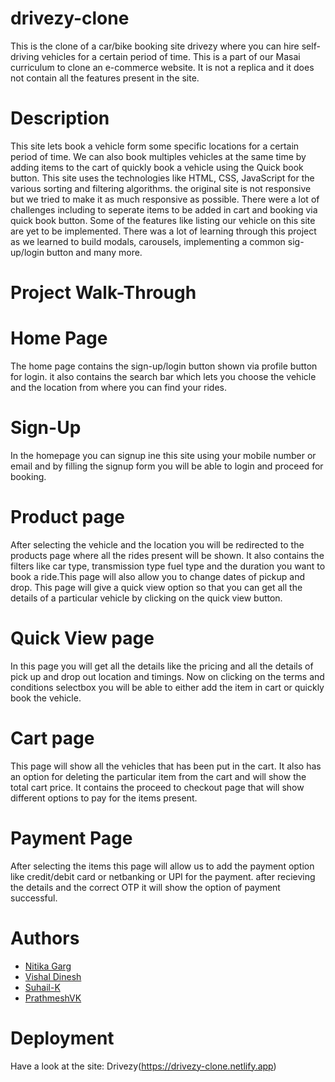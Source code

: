 # drivezy-clone
This is the clone of a car/bike booking site drivezy where you can hire self-driving vehicles for a certain period of time. This is a part of our Masai curriculum to clone an e-commerce website. It is not a replica and it does not contain all the features present in the site.
# Description
This site lets book a vehicle form some specific locations for a certain period of time. We can also book multiples vehicles at the same time by adding items to the cart of quickly book a vehicle using the Quick book button.
 This site uses the technologies like HTML, CSS, JavaScript for the various sorting and filtering algorithms. the original site is not responsive but we tried to make it as much responsive as possible. There were a lot of challenges including to seperate items to be added in cart and booking via quick book button.
Some of the features like listing our vehicle on this site are yet to be implemented.
There was a lot of learning through this project as we learned to build modals, carousels, implementing a common sig-up/login button and many more.
# Project Walk-Through
# Home Page
The home page contains the sign-up/login button shown via profile button for login. it also contains the search bar which lets you choose the vehicle and the location from where you can find your rides.
# Sign-Up
In the homepage you can signup ine this site using your mobile number or email and by filling the signup form you will be able to login and proceed for booking.
# Product page
After selecting the vehicle and the location you will be redirected to the products page where all the rides present will be shown. It also contains the filters like car type, transmission type fuel type and the duration you want to book a ride.This page will also allow you to change dates of pickup and drop. This page will give a quick view option so that you can get all the details of a particular vehicle by clicking on the quick view button.
# Quick View page
In this page you will get all the details like the pricing and all the details of pick up and drop out location and timings. Now on clicking on the terms and conditions selectbox you will be able to either add the item in cart or quickly book the vehicle.
# Cart page
This page will show all the vehicles that has been put in the cart. It also has an option for deleting the particular item from the cart and will show the total cart price. It contains the proceed to checkout page that will show different options to pay for the items present.
# Payment Page
After selecting the items this page will allow us to add the payment option like credit/debit card or netbanking or UPI for the payment. after recieving the details and the correct OTP it will show the option of payment successful.
# Authors
- [Nitika Garg](https://github.com/nitika02)
- [Vishal Dinesh](https://github.com/viz404)
- [Suhail-K](https://github.com/SUHAIL-K)
- [PrathmeshVK](https://github.com/PrathmeshVK)
# Deployment
Have a look at the site: Drivezy(https://drivezy-clone.netlify.app)
